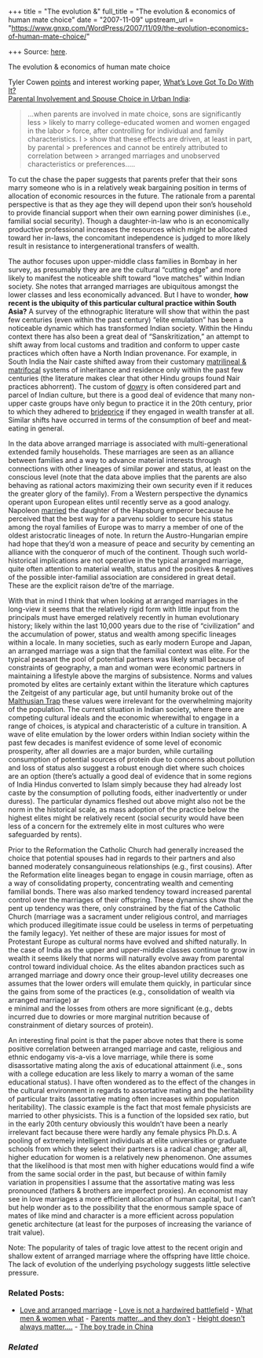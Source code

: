 +++
title = "The evolution &"
full_title = "The evolution & economics of human mate choice"
date = "2007-11-09"
upstream_url = "https://www.gnxp.com/WordPress/2007/11/09/the-evolution-economics-of-human-mate-choice/"

+++
Source: [here](https://www.gnxp.com/WordPress/2007/11/09/the-evolution-economics-of-human-mate-choice/).

The evolution & economics of human mate choice

Tyler Cowen [points](http://www.marginalrevolution.com/marginalrevolution/2007/11/why-arranged-ma.html#comments) and interest working paper, [What’s Love Got To Do With It?  
Parental Involvement and Spouse Choice in Urban India](http://divya.mathur.googlepages.com/Arranged_Marriage_India.pdf):

> …when parents are involved in mate choice, sons are significantly less > likely to marry college-educated women and women engaged in the labor > force, after controlling for individual and family characteristics. I > show that these effects are driven, at least in part, by parental > preferences and cannot be entirely attributed to correlation between > arranged marriages and unobserved characteristics or preferences…..

To cut the chase the paper suggests that parents prefer that their sons marry someone who is in a relatively weak bargaining position in terms of allocation of economic resources in the future. The rationale from a parental perspective is that as they age they will depend upon their son’s household to provide financial support when their own earning power diminishes (i.e., familial social security). Though a daughter-in-law who is an economically productive professional increases the resources which *might* be allocated toward her in-laws, the concomitant independence is judged to more likely result in resistance to intergenerational transfers of wealth.

The author focuses upon upper-middle class families in Bombay in her survey, as presumably they are are the cultural “cutting edge” and more likely to manifest the noticeable shift toward “love matches” within Indian society. She notes that arranged marriages are ubiquitous amongst the lower classes and less economically advanced. But I have to wonder, **how recent is the ubiquity of this particular cultural practice within South Asia?** A survey of the ethnographic literature will show that within the past few centuries (even within the past century) “elite emulation” has been a noticeable dynamic which has transformed Indian society. Within the Hindu context there has also been a great deal of “Sanskritization,” an attempt to shift away from local customs and tradition and conform to upper caste practices which often have a North Indian provenance. For example, in South India the Nair caste shifted away from their customary [matrilineal & matrifocal](https://en.wikipedia.org/wiki/Nair#Marumakkathayam_and_Tharavadu) systems of inheritance and residence only within the past few centuries (the literature makes clear that other Hindu groups found Nair practices abhorrent). The custom of [dowry](https://en.wikipedia.org/wiki/Dowry) is often considered part and parcel of Indian culture, but there is a good deal of evidence that many non-upper caste groups have only begun to practice it in the 20th century, prior to which they adhered to [brideprice](https://en.wikipedia.org/wiki/Bride_price) if they engaged in wealth transfer at all. Similar shifts have occurred in terms of the consumption of beef and meat-eating in general.

In the data above arranged marriage is associated with multi-generational extended family households. These marriages are seen as an alliance between families and a way to advance material interests through connections with other lineages of similar power and status, at least on the conscious level (note that the data above implies that the parents are also behaving as rational actors maximizing their own security even if it reduces the greater glory of the family). From a Western perspective the dynamics operant upon European elites until recently serve as a good analogy. Napoleon [married](https://en.wikipedia.org/wiki/Marie_Louise%2C_Duchess_of_Parma#Empress_of_France) the daughter of the Hapsburg emperor because he perceived that the best way for a parvenu soldier to secure his status among the royal families of Europe was to marry a member of one of the oldest aristocratic lineages of note. In return the Austro-Hungarian empire had hope that they’d won a measure of peace and security by cementing an alliance with the conqueror of much of the continent. Though such world-historical implications are not operative in the typical arranged marriage, quite often attention to material wealth, status and the positives & negatives of the possible inter-familial association are considered in great detail. These are the explicit raison de’tre of the marriage.

With that in mind I think that when looking at arranged marriages in the long-view it seems that the relatively rigid form with little input from the principals must have emerged relatively recently in human evolutionary history; likely within the last 10,000 years due to the rise of “civilization” and the accumulation of power, status and wealth among specific lineages within a locale. In many societies, such as early modern Europe and Japan, an arranged marriage was a sign that the familial context was elite. For the typical peasant the pool of potential partners was likely small because of constraints of geography, a man and woman were economic partners in maintaining a lifestyle above the margins of subsistence. Norms and values promoted by elites are certainly extant within the literature which captures the Zeitgeist of any particular age, but until humanity broke out of the [Malthusian Trap](https://en.wikipedia.org/wiki/Malthusian_catastrophe) these values were irrelevant for the overwhelming majority of the population. The current situation in Indian society, where there are competing cultural ideals and the economic wherewithal to engage in a range of choices, is atypical and characteristic of a culture in transition. A wave of elite emulation by the lower orders within Indian society within the past few decades is manifest evidence of some level of economic prosperity, after all dowries are a major burden, while curtailing consumption of potential sources of protein due to concerns about pollution and loss of status also suggest a robust enough diet where such choices are an option (there’s actually a good deal of evidence that in some regions of India Hindus converted to Islam simply because they had already lost caste by the consumption of polluting foods, either inadvertently or under duress). The particular dynamics fleshed out above might also not be the norm in the historical scale, as mass adoption of the practice below the highest elites might be relatively recent (social security would have been less of a concern for the extremely elite in most cultures who were safeguarded by rents).

Prior to the Reformation the Catholic Church had generally increased the choice that potential spouses had in regards to their partners and also banned moderately consanguineous relationships (e.g., first cousins). After the Reformation elite lineages began to engage in cousin marriage, often as a way of consolidating property, concentrating wealth and cementing familial bonds. There was also marked tendency toward increased parental control over the marriages of their offspring. These dynamics show that the pent up tendency was there, only constrained by the fiat of the Catholic Church (marriage was a sacrament under religious control, and marriages which produced illegitimate issue could be useless in terms of perpetuating the family legacy). Yet neither of these are major issues for most of Protestant Europe as cultural norms have evolved and shifted naturally. In the case of India as the upper and upper-middle classes continue to grow in wealth it seems likely that norms will naturally evolve away from parental control toward individual choice. As the elites abandon practices such as arranged marriage and dowry once their group-level utility decreases one assumes that the lower orders will emulate them quickly, in particular since the gains from some of the practices (e.g., consolidation of wealth via arranged marriage) ar  
e minimal and the losses from others are more significant (e.g., debts incurred due to dowries or more marginal nutrition because of constrainment of dietary sources of protein).

An interesting final point is that the paper above notes that there is some positive correlation between arranged marriage and caste, religious and ethnic endogamy vis-a-vis a love marriage, while there is some disassortative mating along the axis of educational attainment (i.e., sons with a college education are less likely to marry a woman of the same educational status). I have often wondered as to the effect of the changes in the cultural environment in regards to assortative mating and the heritability of particular traits (assortative mating often increases within population heritability). The classic example is the fact that most female physicists are married to other physicists. This is a function of the lopsided sex ratio, but in the early 20th century obviously this wouldn’t have been a nearly irrelevant fact because there were hardly any female physics Ph.D.s. A pooling of extremely intelligent individuals at elite universities or graduate schools from which they select their partners is a radical change; after all, higher education for women is a relatively new phenomenon. One assumes that the likelihood is that most men with higher educations would find a wife from the same social order in the past, but because of within family variation in propensities I assume that the assortative mating was less pronounced (fathers & brothers are imperfect proxies). An economist may see in love marriages a more efficient allocation of human capital, but I can’t but help wonder as to the possibility that the enormous sample space of mates of like mind and character is a more efficient across population genetic architecture (at least for the purposes of increasing the variance of trait value).

Note: The popularity of tales of tragic love attest to the recent origin and shallow extent of arranged marriage where the offspring have little choice. The lack of evolution of the underlying psychology suggests little selective pressure.

### Related Posts:

- [Love and arranged
  marriage](https://www.gnxp.com/WordPress/2011/04/29/love-and-arranged-marriage/) - [Love is not a hardwired
  battlefield](https://www.gnxp.com/WordPress/2011/04/28/love-is-not-a-hardwired-battlefield/) - [What men & women
  what](https://www.gnxp.com/WordPress/2009/02/07/what-men-women-what/) - [Parents matter...and they
  don't](https://www.gnxp.com/WordPress/2007/06/12/parents-matter-and-they-don-t/) - [Height doesn't always
  matter....](https://www.gnxp.com/WordPress/2009/11/13/height-doesn-t-always-matter/) - [The boy trade in
  China](https://www.gnxp.com/WordPress/2009/04/04/the-boy-trade-in-china/)

### *Related*

[](https://www.addtoany.com/add_to/facebook?linkurl=https%3A%2F%2Fwww.gnxp.com%2FWordPress%2F2007%2F11%2F09%2Fthe-evolution-economics-of-human-mate-choice%2F&linkname=The%20evolution%20%26%20economics%20of%20human%20mate%20choice "Facebook")[](https://www.addtoany.com/add_to/twitter?linkurl=https%3A%2F%2Fwww.gnxp.com%2FWordPress%2F2007%2F11%2F09%2Fthe-evolution-economics-of-human-mate-choice%2F&linkname=The%20evolution%20%26%20economics%20of%20human%20mate%20choice "Twitter")[](https://www.addtoany.com/add_to/email?linkurl=https%3A%2F%2Fwww.gnxp.com%2FWordPress%2F2007%2F11%2F09%2Fthe-evolution-economics-of-human-mate-choice%2F&linkname=The%20evolution%20%26%20economics%20of%20human%20mate%20choice "Email")[](https://www.addtoany.com/share)
